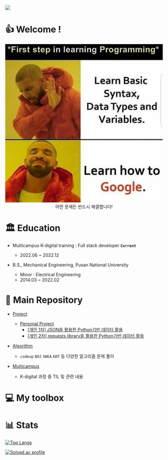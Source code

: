 <a href="https://hits.seeyoufarm.com"><img src="https://hits.seeyoufarm.com/api/count/incr/badge.svg?url=https%3A%2F%2Fgithub.com%2Ftechtaek54&count_bg=%233DC7C8&title_bg=%234D4D4D&icon=skyliner.svg&icon_color=%23E7E7E7&title=hits&edge_flat=true"/></a>

# 👍 Welcome !

<div align="center">
    <img src="./README.assets/howto.jpg">
</div>

<div align="center">어떤 문제든 반드시 해결합니다!</div>

# 🏛 Education

- Multicampus K-digital training : Full stack developer  **`Current`**

  - 2022.06 ~ 2022.12



- B.S., Mechanical Engineering, Pusan National University
  - Minor : Electrical Engineering
  - 2014.03 ~ 2022.02


# 📂 Main Repository
- [Project](https://github.com/techtaek54/Project)
  - [Personal Project](https://github.com/techtaek54/Project/tree/master/Personal_Project)
    - [[개인 1차] JSON을 활용한 Python기반 데이터 활용](https://github.com/techtaek54/Project/tree/master/Personal_Project/KDT01_Python_JSON)
    - [[개인 2차] requests library을 활용한 Python기반 데이터 활용](https://github.com/techtaek54/Project/tree/master/Personal_Project/KDT02_Python_API_requests)

- [Algorithm](https://github.com/techtaek54/Algorithm)
  - `codeup` `BOJ` `SWEA` `KDT` 등 다양한 알고리즘 문제 풀이 

- [Multicampus](https://github.com/techtaek54/Multicampus)
  - K-digital 과정 중 TIL 및 관련 내용 



# 💻 My toolbox



# 📊 Stats


[![Top Langs](https://github-readme-stats.vercel.app/api/top-langs/?username=techtaek54)](https://github.com/techtaek54/github-readme-stats)

[![Solved.ac profile](http://mazassumnida.wtf/api/v2/generate_badge?boj=soltaek54)](https://solved.ac/soltaek54)



